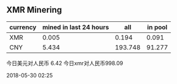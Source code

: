 ## XMR Minering

|currency|mined in last 24 hours|all|in pool|
|---|---|---|---|
|XMR|0.005|0.194|0.091|
|CNY|5.434|193.748|91.277|

今日美元对人民币 6.42	今日xmr对人民币998.09


2018-05-30 02:25